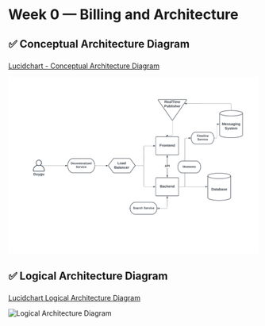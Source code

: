 # Week 0 — Billing and Architecture

## :white_check_mark:  Conceptual Architecture Diagram

###
[Lucidchart - Conceptual Architecture Diagram](https://lucid.app/lucidchart/052a28c8-7cc6-4393-8543-d7195016cca3/edit?invitationId=inv_5839f0d4-168a-4d0e-a491-4dae9fa14b12)

![Conceptual Architecture Diagram](https://github.com/dygk/aws-bootcamp-cruddur-2023/blob/4f7c0c1717ab5d7c5a46200104a1ae0dc9f04f5e/journal/assets/Cruddur-Conceptual%20Diagram.png)




## :white_check_mark:  Logical Architecture Diagram

###
[Lucidchart Logical Architecture Diagram](https://lucid.app/lucidchart/736292c9-e7f0-4bcf-ad45-6d3d1465ffd1/edit?invitationId=inv_9320dabd-dc1c-48cd-923d-a4a08c83a127)


![Logical Architecture Diagram](https://user-images.githubusercontent.com/47042467/219865754-d83fd71a-5e16-42dd-ab3a-229b9009f9be.png)





